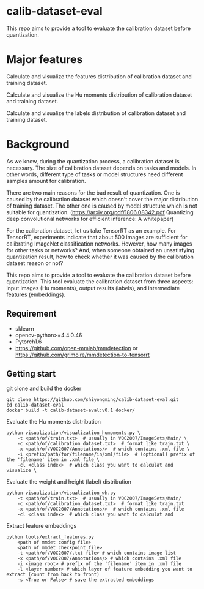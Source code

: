 # calib-dataset-eval
This repo aims to provide a tool to evaluate the calibration dataset before quantization.

# Major features
Calculate and visualize the features distribution of calibration dataset and training dataset.

Calculate and visualize the Hu moments distribution of calibration dataset and training dataset.

Calculate and visualize the labels distribution of calibration dataset and training dataset.


# Background
As we know, during the quantization process, a calibration dataset is necessary. The size of calibration dataset depends on tasks and models. In other words, different type of tasks or model structures need different samples amount for calibration.

There are two main reasons for the bad result of quantization. One is caused by the calibration dataset which doesn't cover the major distribution of training dataset. The other one is caused by model structure which is not suitable for quantization. (https://arxiv.org/pdf/1806.08342.pdf Quantizing deep convolutional networks for efficient inference: A whitepaper)

For the calibration dataset, let us take TensorRT as an example. For TensorRT, experiments indicate that about 500 images are sufficient for calibrating ImageNet classification networks. However, how many images for other tasks or networks? And, when someone obtained an unsatisfying quantization result, how to check whether it was caused by the calibration dataset reason or not?

This repo aims to provide a tool to evaluate the calibration dataset before quantization.
This tool evaluate the calibration dataset from three aspects: input images (Hu moments), output results (labels), and intermediate features (embeddings).

## Requirement
- sklearn     
- opencv-python>=4.4.0.46     
- Pytorch1.6      
- https://github.com/open-mmlab/mmdetection or https://github.com/grimoire/mmdetection-to-tensorrt


## Getting start
git clone and build the docker
```shell
git clone https://github.com/shiyongming/calib-dataset-eval.git
cd calib-dataset-eval
docker build -t calib-dataset-eval:v0.1 docker/
```

Evaluate the Hu moments distribution
```shell
python visualization/visualization_humoments.py \
    -t <path/of/train.txt>  # usually in VOC2007/ImageSets/Main/ \
    -c <path/of/calibration_dataset.txt>  # format like train.txt \
    -x <path/of/VOC2007/Annotations/>  # which contains .xml file \
    -i <prefix/path/for/filename/in/xml/file>  # (optional) prefix of the 'filename' item in .xml file \
    -cl <class index>  # which class you want to calculat and visualize \
```


Evaluate the weight and height (label) distribution
```shell
python visualization/visualization_wh.py
    -t <path/of/train.txt>  # usually in VOC2007/ImageSets/Main/ 
    -c <path/of/calibration_dataset.txt>  # format like train.txt 
    -x <path/of/VOC2007/Annotations/>  # which contains .xml file 
    -cl <class index>  # which class you want to calculat and 
``` 


Extract feature embeddings
```shell
python tools/extract_features.py 
    <path of mmdet config file> 
    <path of mmdet checkpoint file> 
    -t <path/of/VOC2007/.txt file> # which contains image list
    -x <path/of/VOC2007/Annotations/> # which contains .xml file
    -i <image root> # prefix of the 'filename' item in .xml file
    -l <layer number> # which layer of feature embedding you want to extract (count from back to front)
    -s <True or False> # save the extracted embeddings
```